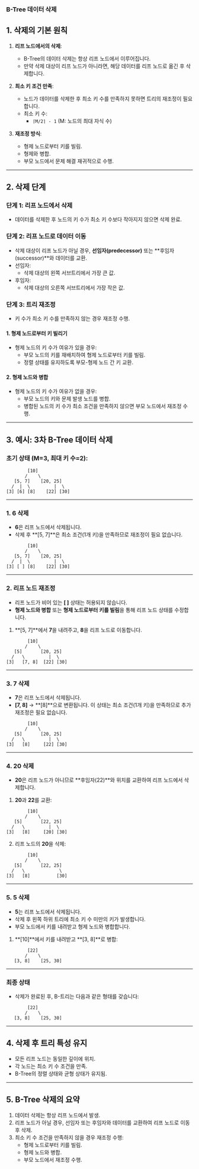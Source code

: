 ### B-Tree 데이터 삭제

## 1. 삭제의 기본 원칙

1. **리프 노드에서의 삭제**:
   - B-Tree의 데이터 삭제는 항상 리프 노드에서 이루어집니다.
   - 만약 삭제 대상이 리프 노드가 아니라면, 해당 데이터를 리프 노드로 옮긴 후 삭제합니다.

2. **최소 키 조건 만족**:
   - 노드가 데이터를 삭제한 후 최소 키 수를 만족하지 못하면 트리의 재조정이 필요합니다.
   - 최소 키 수:
     - `⌈M/2⌉ - 1` (M: 노드의 최대 자식 수)

3. **재조정 방식**:
   - 형제 노드로부터 키를 빌림.
   - 형제와 병합.
   - 부모 노드에서 문제 해결 재귀적으로 수행.

---

## 2. 삭제 단계

### 단계 1: 리프 노드에서 삭제
- 데이터를 삭제한 후 노드의 키 수가 최소 키 수보다 작아지지 않으면 삭제 완료.

### 단계 2: 리프 노드로 데이터 이동
- 삭제 대상이 리프 노드가 아닐 경우, **선임자(predecessor)** 또는 **후임자(successor)**와 데이터를 교환.
- 선임자:
  - 삭제 대상의 왼쪽 서브트리에서 가장 큰 값.
- 후임자:
  - 삭제 대상의 오른쪽 서브트리에서 가장 작은 값.

### 단계 3: 트리 재조정
- 키 수가 최소 키 수를 만족하지 않는 경우 재조정 수행.

#### 1. 형제 노드로부터 키 빌리기
- 형제 노드의 키 수가 여유가 있을 경우:
  - 부모 노드의 키를 재배치하여 형제 노드로부터 키를 빌림.
  - 정렬 상태를 유지하도록 부모-형제 노드 간 키 교환.

#### 2. 형제 노드와 병합
- 형제 노드의 키 수가 여유가 없을 경우:
  - 부모 노드의 키와 문제 발생 노드를 병합.
  - 병합된 노드의 키 수가 최소 조건을 만족하지 않으면 부모 노드에서 재조정 수행.

---

## 3. 예시: 3차 B-Tree 데이터 삭제

### 초기 상태 (M=3, 최대 키 수=2):
```
        [10]
       /    \
   [5, 7]    [20, 25]
  /  |  \         |  \
[3] [6] [8]    [22] [30]
```

---

### **1. 6 삭제**
- **6**은 리프 노드에서 삭제됩니다.
- 삭제 후 **[5, 7]**은 최소 조건(1개 키)을 만족하므로 재조정이 필요 없습니다.
```
        [10]
       /    \
   [5, 7]    [20, 25]
  /  |  \         |  \
[3] [ ] [8]    [22] [30]
```

---

### **2. 리프 노드 재조정**
- 리프 노드가 비어 있는 **[ ]** 상태는 허용되지 않습니다.
- **형제 노드와 병합** 또는 **형제 노드로부터 키를 빌림**을 통해 리프 노드 상태를 수정합니다.

1. **[5, 7]**에서 **7**을 내려주고, **8**을 리프 노드로 이동합니다.
```
        [10]
       /    \
   [5]       [20, 25]
  /   \         |  \
[3]   [7, 8]  [22] [30]
```

---

### **3. 7 삭제**
- **7**은 리프 노드에서 삭제됩니다.
- **[7, 8]** → **[8]**으로 변환됩니다. 이 상태는 최소 조건(1개 키)을 만족하므로 추가 재조정은 필요 없습니다.
```
        [10]
       /    \
   [5]       [20, 25]
  /   \         |  \
[3]   [8]     [22] [30]
```

---

### **4. 20 삭제**
- **20**은 리프 노드가 아니므로 **후임자(22)**와 위치를 교환하여 리프 노드에서 삭제합니다.

1. **20**과 **22**를 교환:
```
        [10]
       /    \
   [5]       [22, 25]
  /   \         |  \
[3]   [8]     [20] [30]
```

2. 리프 노드의 **20**을 삭제:
```
        [10]
       /    \
   [5]       [22, 25]
  /   \             \
[3]   [8]          [30]
```

---

### **5. 5 삭제**
- **5**는 리프 노드에서 삭제됩니다.
- 삭제 후 왼쪽 하위 트리에 최소 키 수 미만의 키가 발생합니다.
- 부모 노드에서 키를 내려받고 형제 노드와 병합합니다.

1. **[10]**에서 키를 내려받고 **[3, 8]**로 병합:
```
        [22]
       /    \
   [3, 8]    [25, 30]
```

---

### 최종 상태
- 삭제가 완료된 후, B-트리는 다음과 같은 형태를 갖습니다:
```
        [22]
       /    \
   [3, 8]    [25, 30]
```

---

## 4. 삭제 후 트리 특성 유지
- 모든 리프 노드는 동일한 깊이에 위치.
- 각 노드는 최소 키 수 조건을 만족.
- B-Tree의 정렬 상태와 균형 상태가 유지됨.

---

## 5. B-Tree 삭제의 요약
1. 데이터 삭제는 항상 리프 노드에서 발생.
2. 리프 노드가 아닐 경우, 선임자 또는 후임자와 데이터를 교환하여 리프 노드로 이동 후 삭제.
3. 최소 키 수 조건을 만족하지 않을 경우 재조정 수행:
   - 형제 노드로부터 키를 빌림.
   - 형제 노드와 병합.
   - 부모 노드에서 재조정 수행.
